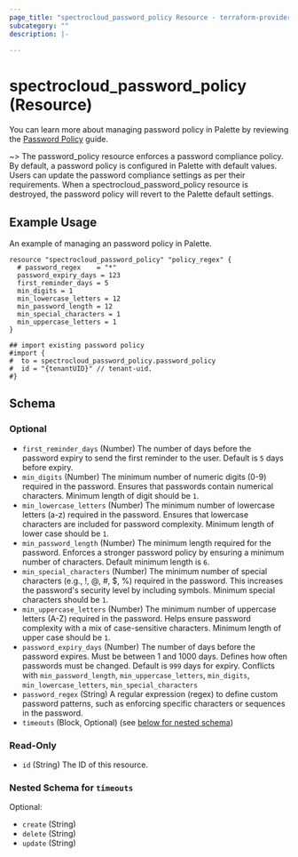 ```yaml
---
page_title: "spectrocloud_password_policy Resource - terraform-provider-spectrocloud"
subcategory: ""
description: |-
  
---
```


# spectrocloud_password_policy (Resource)

  

You can learn more about managing password policy in Palette by reviewing the [Password Policy](https://docs.spectrocloud.com/enterprise-version/system-management/account-management/credentials/#password-requirements-and-security) guide.

~> The password_policy resource enforces a password compliance policy. By default, a password policy is configured in Palette with default values. Users can update the password compliance settings as per their requirements. When a spectrocloud_password_policy resource is destroyed, the password policy will revert to the Palette default settings.

## Example Usage

An example of managing an password policy in Palette.

```hcl
resource "spectrocloud_password_policy" "policy_regex" {
  # password_regex    = "*"
  password_expiry_days = 123
  first_reminder_days = 5
  min_digits = 1
  min_lowercase_letters = 12
  min_password_length = 12
  min_special_characters = 1
  min_uppercase_letters = 1
}

## import existing password policy
#import {
#  to = spectrocloud_password_policy.password_policy
#  id = "{tenantUID}" // tenant-uid.
#}

```

<!-- schema generated by tfplugindocs -->
## Schema

### Optional

- `first_reminder_days` (Number) The number of days before the password expiry to send the first reminder to the user. Default is `5` days before expiry.
- `min_digits` (Number) The minimum number of numeric digits (0-9) required in the password. Ensures that passwords contain numerical characters. Minimum length of digit should be `1`.
- `min_lowercase_letters` (Number) The minimum number of lowercase letters (a-z) required in the password. Ensures that lowercase characters are included for password complexity. Minimum length of lower case should be `1`.
- `min_password_length` (Number) The minimum length required for the password. Enforces a stronger password policy by ensuring a minimum number of characters.  Default minimum length is `6`.
- `min_special_characters` (Number) The minimum number of special characters (e.g., !, @, #, $, %) required in the password. This increases the password's security level by including symbols. Minimum special characters should be `1`.
- `min_uppercase_letters` (Number) The minimum number of uppercase letters (A-Z) required in the password. Helps ensure password complexity with a mix of case-sensitive characters. Minimum length of upper case should be `1`.
- `password_expiry_days` (Number) The number of days before the password expires. Must be between 1 and 1000 days. Defines how often passwords must be changed.  Default is `999` days for expiry. Conflicts with `min_password_length`, `min_uppercase_letters`, `min_digits`, `min_lowercase_letters`, `min_special_characters`
- `password_regex` (String) A regular expression (regex) to define custom password patterns, such as enforcing specific characters or sequences in the password.
- `timeouts` (Block, Optional) (see [below for nested schema](#nestedblock--timeouts))

### Read-Only

- `id` (String) The ID of this resource.

<a id="nestedblock--timeouts"></a>
### Nested Schema for `timeouts`

Optional:

- `create` (String)
- `delete` (String)
- `update` (String)